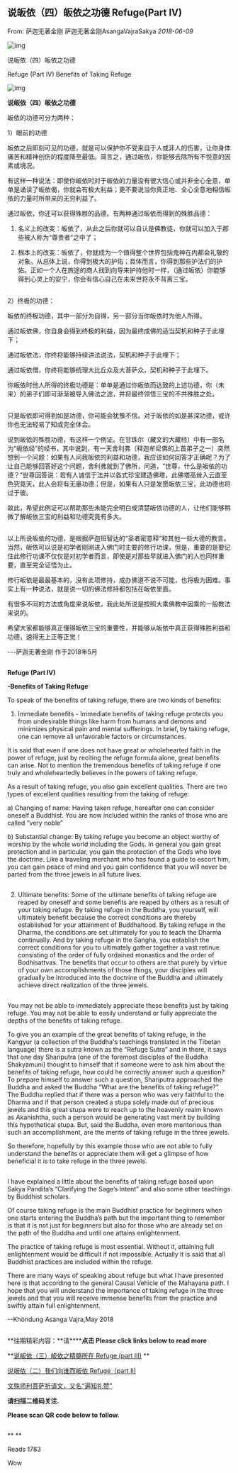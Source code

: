 ## 说皈依（四）皈依之功德 Refuge(Part IV)

From: 萨迦无著金刚 萨迦无著金刚AsangaVajraSakya *2018-06-09*



![img](https://mmbiz.qpic.cn/mmbiz_png/jZ6aUbzt6ISUqicleCicFwlYhIOXpaQP8t1p93icRZ2I8Bt3ceGr0fvwBRaAVGuljTWLrZqugooCEymB5na7cbqjg/640?wx_fmt=png&wxfrom=5&wx_lazy=1&wx_co=1)



说皈依（四）皈依之功德

Refuge (Part IV) Benefits of Taking Refuge



![img](https://mmbiz.qpic.cn/mmbiz_jpg/jZ6aUbzt6ITLibZGogZ5nhnzibL514TxH5ibjcia1JIstWbK9BdicP2ccNOfmBaHKFYWJSsKz4n5GjdVnvYE1JFJFaQ/640?wx_fmt=jpeg&wxfrom=5&wx_lazy=1&wx_co=1)





**说皈依（四）皈依之功德**















皈依的功德可分为两种：

1）眼前的功德

皈依之后即刻可见的功德，就是可以保护你不受来自于人或非人的伤害，让你身体痛苦和精神创伤的程度降至最低。简言之，通过皈依，你能够去除所有不悦意的因素或境况。

有这样一种说法：即使你皈依时对于皈依的力量没有很大信心或并非全心全意，单单是诵读了皈依偈，你就会有极大利益；更不要说当你真正地、全心全意地相信皈依的力量时所带来的无穷利益了。

通过皈依，你还可以获得殊胜的品德。有两种通过皈依而得到的殊胜品德：

1. 名义上的改变：皈依了，从此之后你就可以自认是佛教徒，你就可以加入于那些被人称为“尊贵者”之中了；
2. 根本上的改变：皈依了，你就成为一个值得整个世界包括鬼神在内都会礼敬的对象。从总体上说，你得到极大的护佑；具体而言，你得到那些护法们的护佑。正如一个人在旅途的商人找到向导来护持他时一样，（通过皈依）你能够得到心灵上的安宁，你会有信心自己在未来世将永不背离三宝。



   ![1528547562296729.jpg](data:image/gif;base64,iVBORw0KGgoAAAANSUhEUgAAAAEAAAABCAYAAAAfFcSJAAAADUlEQVQImWNgYGBgAAAABQABh6FO1AAAAABJRU5ErkJggg==)





2）终极的功德：

皈依的终极功德，其中一部分为自得，另一部分当你皈依时为他人所得。

通过皈依佛，你自身会得到终极的利益，因为最终成佛的适当契机和种子于此埋下；

通过皈依法，你终将能够持续讲法说法，契机和种子于此埋下；

通过皈依僧，你终将能够统理大比丘众及大菩萨众，契机和种子于此埋下。

你皈依时他人所得的终极功德是：单单是通过你皈依而达致的上述功德，你（未来）的弟子们即可渐渐被导入佛法之途，并将最终领悟三宝的不共殊胜之处。



![1528547933505272.jpg](data:image/gif;base64,iVBORw0KGgoAAAANSUhEUgAAAAEAAAABCAYAAAAfFcSJAAAADUlEQVQImWNgYGBgAAAABQABh6FO1AAAAABJRU5ErkJggg==)





只是皈依即可得到如是功德，你可能会犹豫不信。对于皈依的如是甚深功德，或许你也无法轻易了知或完全体会。

说到皈依的殊胜功德，有这样一个例证。在甘珠尔（藏文的大藏经）中有一部名为“皈依经”的经书，其中说到，有一天舍利弗（释迦牟尼佛的上首弟子之一）突然想到一个问题：如果有人问我皈依的利益和功德，我应该如何回答才正确呢？为了让自己能够回答好这个问题，舍利弗就到了佛所，问道，“世尊，什么是皈依的功德？”世尊回答说：若有人诚信于法并以各式珍宝建造佛塔，此佛塔高耸入云直至色究竟天，此人会将有无量功德；但是，如果有人只是发愿皈依三宝，此功德也将过于彼。

故此，希望此例证可以帮助那些未能完全明白或清楚皈依功德的人，让他们能够稍微了解皈依三宝的利益和功德究竟有多大。



![img](data:image/gif;base64,iVBORw0KGgoAAAANSUhEUgAAAAEAAAABCAYAAAAfFcSJAAAADUlEQVQImWNgYGBgAAAABQABh6FO1AAAAABJRU5ErkJggg==)





以上所说皈依的功德，是根据萨迦班智达的“圣者密意释”和其他一些大德的教言。当然，皈依可以说是初学者刚刚进入佛门时主要的修行功课，但是，重要的是要记住此修行功课不仅仅是对初学者而言，即使是对那些早就进入佛门的人也同样重要，直至完全证悟为止。

修行皈依是最最基本的，没有此项修持，成办佛道不说不可能，也将极为困难。事实上有一种说法，就是说一切的佛法修持都包括在皈依里面。

有很多不同的方法或角度来说皈依，我此处所说是按照大乘佛教中因乘的一般教法来说的。

希望大家都能够真正懂得皈依三宝的重要性，并能够从皈依中真正获得殊胜利益和功德，速得无上正等正觉！

---萨迦无著金刚 作于2018年5月



![img](data:image/gif;base64,iVBORw0KGgoAAAANSUhEUgAAAAEAAAABCAYAAAAfFcSJAAAADUlEQVQImWNgYGBgAAAABQABh6FO1AAAAABJRU5ErkJggg==)









**Refuge (Part IV)**

**-Benefits of Taking Refuge**

















To speak of the benefits of taking refuge, there are two kinds of benefits: 

1) Immediate benefits - Immediate benefits of taking refuge protects you from undesirable things like harm from humans and demons and minimizes physical pain and mental sufferings. In brief, by taking refuge, one can remove all unfavorable factors or circumstances. 

It is said that even if one does not have great or wholehearted faith in the power of refuge, just by reciting the refuge formula alone, great benefits can arise. Not to mention the tremendous benefits of taking refuge if one truly and wholeheartedly believes in the powers of taking refuge.

As a result of taking refuge, you also gain excellent qualities.  There are two types of excellent qualities resulting from the taking of refuge: 

a) Changing of name: Having taken refuge, hereafter one can consider oneself a Buddhist.  You are now included within the ranks of those who are called “very noble” 

b) Substantial change: By taking refuge you become an object worthy of worship by the whole world including the Gods. In general you gain great protection and in particular, you gain the protection of the Gods who love the doctrine.  Like a traveling merchant who has found a guide to escort him, you can gain peace of mind and you gain confidence that you will never be parted from the three jewels in all future lives.



![img](data:image/gif;base64,iVBORw0KGgoAAAANSUhEUgAAAAEAAAABCAYAAAAfFcSJAAAADUlEQVQImWNgYGBgAAAABQABh6FO1AAAAABJRU5ErkJggg==)



2) Ultimate benefits: Some of the ultimate benefits of taking refuge are reaped by oneself and some benefits are reaped by others as a result of your taking refuge.  By taking refuge in the Buddha, you yourself, will ultimately benefit because the correct conditions are thereby established for your attainment of Buddhahood.  By taking refuge in the Dharma, the conditions are set ultimately for you to teach the Dharma continually.  And by taking refuge in the Sangha, you establish the correct conditions for you to ultimately gather together a vast retinue consisting of the order of fully ordained monastics and the order of Bodhisattvas.  The benefits that occur to others are that purely by virtue of your own accomplishments of those things, your disciples will gradually be introduced into the doctrine of the Buddha and ultimately achieve direct realization of the three jewels. 



![1528551478868978.jpg](data:image/gif;base64,iVBORw0KGgoAAAANSUhEUgAAAAEAAAABCAYAAAAfFcSJAAAADUlEQVQImWNgYGBgAAAABQABh6FO1AAAAABJRU5ErkJggg==)





You may not be able to immediately appreciate these benefits just by taking refuge.  You may not be able to easily understand or fully appreciate the depths of the benefits of taking refuge.  

To give you an example of the great benefits of taking refuge, in the Kangyur (a collection of the Buddha's teachings translated in the Tibetan language) there is a sutra known as the “Refuge Sutra” and in there, it says that one day Shariputra (one of the foremost disciples of the Buddha Shakyamuni) thought to himself that if someone were to ask him about the benefits of taking refuge, how could he correctly answer such a question?  To prepare himself to answer such a question, Shariputra approached the Buddha and asked the Buddha “What are the benefits of taking refuge?”  The Buddha replied that if there was a person who was very faithful to the Dharma and if that person created a stupa solely made out of precious jewels and this great stupa were to reach up to the heavenly realm known as Akanishtha, such a person would be generating vast merit by building this hypothetical stupa.  But, said the Buddha, even more meritorious than such an accomplishment, are the merits of taking refuge in the three jewels.  

So therefore, hopefully by this example those who are not able to fully understand the benefits or appreciate them will get a glimpse of how beneficial it is to take refuge in the three jewels.



![img](data:image/gif;base64,iVBORw0KGgoAAAANSUhEUgAAAAEAAAABCAYAAAAfFcSJAAAADUlEQVQImWNgYGBgAAAABQABh6FO1AAAAABJRU5ErkJggg==)





I have explained a little about the benefits of taking refuge based upon Sakya Pandita’s “Clarifying the Sage’s Intent” and also some other teachings by Buddhist scholars.  

Of course taking refuge is the main Buddhist practice for beginners when one starts entering the Buddha’s path but the important thing to remember is that it is not just for beginners but also for those who are already set on the path of the Buddha and until one attains enlightenment.  

The practice of taking refuge is most essential.  Without it, attaining full enlightenment would be difficult if not impossible.  Actually it is said that all Buddhist practices are included within the refuge.  

There are many ways of speaking about refuge but what I have presented here is that according to the general Causal Vehicle of the Mahayana path.  I hope that you will understand the importance of taking refuge in the three jewels and that you will receive immense benefits from the practice and swiftly attain full enlightenment. 

--Khöndung Asanga Vajra,May 2018



![img](data:image/gif;base64,iVBORw0KGgoAAAANSUhEUgAAAAEAAAABCAYAAAAfFcSJAAAADUlEQVQImWNgYGBgAAAABQABh6FO1AAAAABJRU5ErkJggg==)





**往期精彩内容：\**请\******点击 Please click links below to read more**

**[说皈依（三）皈依之精髓所在 Refuge (part III)](http://mp.weixin.qq.com/s?__biz=MzU5NTQwNDk5Mw==&mid=2247483786&idx=1&sn=b0999414698e2abc15945ffb516ece97&chksm=fe733024c904b932af69a3aff3f6cb808ca2e9e467162ddb7f2d9ce924676f7f0c520bbb4649&scene=21#wechat_redirect)
**

[说皈依（二）我们向谁而皈依 Refuge（part II)](http://mp.weixin.qq.com/s?__biz=MzU5NTQwNDk5Mw==&mid=2247483768&idx=1&sn=c3c688bef476e5b1f722bab4ff88b8d8&chksm=fe7330d6c904b9c0fb9f23ab9cbeb1f771ae02302fb1852865252d809a659c4a21131f646c7a&scene=21#wechat_redirect)

[文殊师利菩萨祈请文，又名“遍知礼赞”](http://mp.weixin.qq.com/s?__biz=MzU5NTQwNDk5Mw==&mid=2247483792&idx=1&sn=36608e156d99b2ad33cc8bfc0be8a242&chksm=fe73303ec904b9287f8b8b69b7df120ce3ea5ac483e5d6fe28bd0ef9e06208061fef8fc9f3a2&scene=21#wechat_redirect)



**请扫描二维码关注.**

**Please scan QR code below to follow.**



![img](data:image/gif;base64,iVBORw0KGgoAAAANSUhEUgAAAAEAAAABCAYAAAAfFcSJAAAADUlEQVQImWNgYGBgAAAABQABh6FO1AAAAABJRU5ErkJggg==)



**
**





Reads 1783

Wow